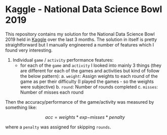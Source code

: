 # Kaggle - National Data Science Bowl 2019
This repository contains my solution for the National Data Science Bowl 2019 held in [Kaggle](https://www.kaggle.com/c/data-science-bowl-2019) over the last 3 months. The solution in itself is pretty straightforward but I manually engineered a number of features which I found very interesting.

1. Individual `game` / `activity` performance features:
    - for each of the `game` and `activity` I looked into mainly 3 things (they are different for each of the games and activities but kind of follow the below pattern):
    a. `weight`: Assign weights to each round of the game as per their difficulty (I played the games - so the weights were subjective)
    b. `round`: Number of rounds completed
    c. `misses`: Number of misses each round

Then the accuracy/performance of the game/activity was measured by something like:
```math
acc = weights * exp{-misses * penalty}
```
where a `penalty` was assigned for skipping `rounds`.